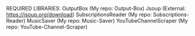 REQUIRED LIBRARIES:
OutputBox (My repo: Output-Box)
Jsoup (External: https://jsoup.org/download)
SubscriptionsReader (My repo: Subscriptions-Reader)
MusicSaver (My repo: Music-Saver)
YouTubeChannelScraper (My repo: YouTube-Channel-Scraper)
